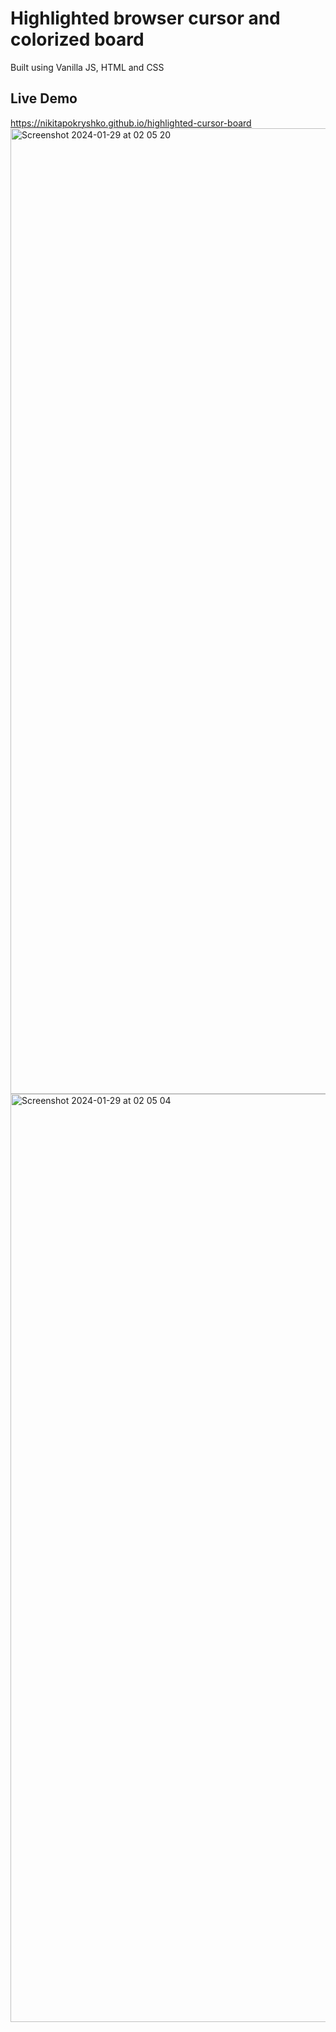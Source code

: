 # Highlighted browser cursor and colorized board
Built using Vanilla JS, HTML and CSS

## Live Demo
https://nikitapokryshko.github.io/highlighted-cursor-board
<img width="1545" alt="Screenshot 2024-01-29 at 02 05 20" src="https://github.com/NikitaPokryshko/highlighted-cursor-board/assets/16182392/89bc7ce8-b430-437f-afdc-fbeba624dc88">
<img width="1485" alt="Screenshot 2024-01-29 at 02 05 04" src="https://github.com/NikitaPokryshko/highlighted-cursor-board/assets/16182392/0cbf2357-762e-47c1-a53d-fb638e53b69c">

